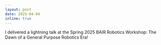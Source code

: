 ```yaml
---
layout: post
date: 2025-04-04
inline: true
---
```


I delivered a lightning talk at the Spring 2025 BAIR Robotics Workshop: The Dawn of a General Purpose Robotics Era!

